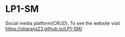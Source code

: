 # LP1-SM
Social media platform(CRUD). To see the website visit  https://sharans23.github.io/LP1-SM/
